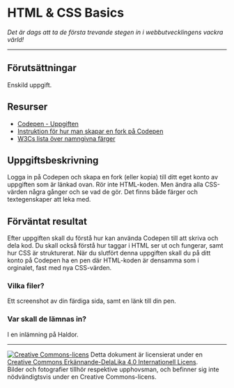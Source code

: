 # HTML & CSS Basics

_Det är dags att ta de första trevande stegen in i webbutvecklingens vackra värld!_  

---    

## Förutsättningar    

Enskild uppgift. 

## Resurser

* [Codepen - Uppgiften](https://codepen.io/seetee/pen/eYVEyrZ?editors=1100)      
* [Instruktion för hur man skapar en fork på Codepen](https://blog.codepen.io/documentation/forks/)      
* [W3Cs lista över namngivna färger](https://www.w3.org/wiki/CSS/Properties/color/keywords)       

## Uppgiftsbeskrivning    

Logga in på Codepen och skapa en fork (eller kopia) till ditt eget konto av uppgiften som är länkad ovan. Rör inte HTML-koden. Men ändra alla CSS-värden några gånger och se vad de gör. Det finns både färger och textegenskaper att leka med. 

## Förväntat resultat

Efter uppgiften skall du förstå hur kan använda Codepen till att skriva och dela kod. Du skall också förstå hur taggar i HTML ser ut och fungerar, samt hur CSS är strukturerat. När du slutfört denna uppgiften skall du på ditt konto på Codepen ha en pen där HTML-koden är densamma som i orginalet, fast med nya CSS-värden.       

### Vilka filer?

Ett screenshot av din färdiga sida, samt en länk till din pen.          

### Var skall de lämnas in?

I en inlämning på Haldor.    

---     

[![Creative Commons-licens](https://i.creativecommons.org/l/by-sa/4.0/80x15.png)](http://creativecommons.org/licenses/by-sa/4.0/) Detta dokument är licensierat under en [Creative Commons Erkännande-DelaLika 4.0 Internationell Licens](http://creativecommons.org/licenses/by-sa/4.0/).    
Bilder och fotografier tillhör respektive upphovsman, och befinner sig inte nödvändigtsvis under en Creative Commons-licens.    
